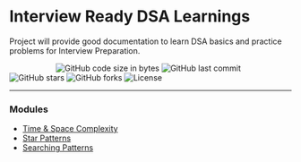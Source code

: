 # Interview Ready DSA Learnings

Project will provide good documentation to learn DSA basics and practice problems for Interview Preparation.

&nbsp;&nbsp;&nbsp;&nbsp;&nbsp;&nbsp;&nbsp;&nbsp;&nbsp;&nbsp;&nbsp;&nbsp;&nbsp;&nbsp;&nbsp;&nbsp;&nbsp;&nbsp;&nbsp;&nbsp;
![GitHub code size in bytes](https://img.shields.io/github/languages/code-size/tarunve/interview-ready-dsa-learnings?logo=github)
![GitHub last commit](https://img.shields.io/github/last-commit/tarunve/interview-ready-dsa-learnings?logo=github)
![GitHub stars](https://img.shields.io/github/stars/tarunve/interview-ready-dsa-learnings?logo=github)
![GitHub forks](https://img.shields.io/github/forks/tarunve/interview-ready-dsa-learnings?logo=github)
![License](https://img.shields.io/badge/license-MIT-green)

---

### Modules 
- [Time & Space Complexity](notes/001-space-and-time-complexity.md)
- [Star Patterns](notes/002-star-patterns.md)
- [Searching Patterns](notes/003-searching-patterns.md)
